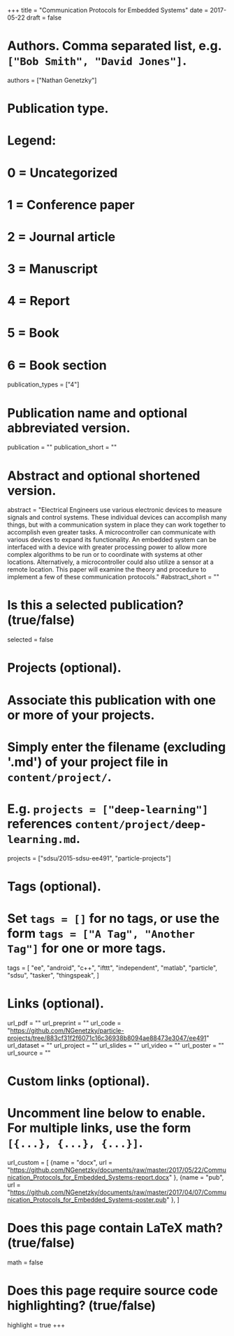 +++
title = "Communication Protocols for Embedded Systems"
date = 2017-05-22
draft = false

# Authors. Comma separated list, e.g. `["Bob Smith", "David Jones"]`.
authors = ["Nathan Genetzky"]

# Publication type.
# Legend:
# 0 = Uncategorized
# 1 = Conference paper
# 2 = Journal article
# 3 = Manuscript
# 4 = Report
# 5 = Book
# 6 = Book section
publication_types = ["4"]

# Publication name and optional abbreviated version.
publication = ""
publication_short = ""

# Abstract and optional shortened version.
abstract = "Electrical Engineers use various electronic devices to measure signals and control systems. These individual devices can accomplish many things, but with a communication system in place they can work together to accomplish even greater tasks.  A microcontroller can communicate with various devices to expand its functionality. An embedded system can be interfaced with a device with greater processing power to allow more complex algorithms to be run or to coordinate with systems at other locations. Alternatively, a microcontroller could also utilize a sensor at a remote location. This paper will examine the theory and procedure to implement a few of these communication protocols."
#abstract_short = ""

# Is this a selected publication? (true/false)
selected = false

# Projects (optional).
#   Associate this publication with one or more of your projects.
#   Simply enter the filename (excluding '.md') of your project file in `content/project/`.
#   E.g. `projects = ["deep-learning"]` references `content/project/deep-learning.md`.
projects = ["sdsu/2015-sdsu-ee491", "particle-projects"]

# Tags (optional).
#   Set `tags = []` for no tags, or use the form `tags = ["A Tag", "Another Tag"]` for one or more tags.
tags = [
    "ee",
    "android",
    "c++",
    "ifttt",
    "independent",
    "matlab",
    "particle",
    "sdsu",
    "tasker",
    "thingspeak",
]

# Links (optional).
url_pdf = ""
url_preprint = ""
url_code = "https://github.com/NGenetzky/particle-projects/tree/883cf31f2f6071c16c36938b8094ae88473e3047/ee491"
url_dataset = ""
url_project = ""
url_slides = ""
url_video = ""
url_poster = ""
url_source = ""

# Custom links (optional).
#   Uncomment line below to enable. For multiple links, use the form `[{...}, {...}, {...}]`.
url_custom = [
    {name = "docx", url = "https://github.com/NGenetzky/documents/raw/master/2017/05/22/Communication_Protocols_for_Embedded_Systems-report.docx" },
    {name = "pub", url = "https://github.com/NGenetzky/documents/raw/master/2017/04/07/Communication_Protocols_for_Embedded_Systems-poster.pub" },
]

# Does this page contain LaTeX math? (true/false)
math = false

# Does this page require source code highlighting? (true/false)
highlight = true
+++
